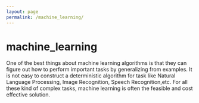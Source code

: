 ```yaml
---
layout: page
permalink: /machine_learning/
---
```

# machine_learning
  One of the best things about machine learning algorithms is that they can figure out how to perform important tasks by generalizing from examples. It is not easy to construct a deterministic algorithm for task like Natural Language Processing, Image Recognition, Speech Recognition,etc. For all these kind of complex tasks, machine learning is often the feasible and cost effective solution.
